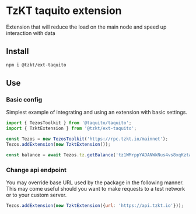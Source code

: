 # TzKT taquito extension
Extension that will reduce the load on the main node and speed up interaction with data

## Install

```bash
npm i @tzkt/ext-taquito
```

## Use

### Basic config

Simplest example of integrating and using an extension with basic settings.

```js
import { TezosToolkit } from '@taquito/taquito';
import { TzktExtension } from '@tzkt/ext-taquito';

const Tezos = new TezosToolkit('https://rpc.tzkt.io/mainnet');
Tezos.addExtension(new TzktExtension());

const balance = await Tezos.tz.getBalance('tz1WMrppYADANWkNus4vs8xqKztacLETnKmT')
```

### Change api endpoint

You may override base URL used by the package in the following manner. This may come useful should you want to make requests to a test network or to your custom server.

```js 
Tezos.addExtension(new TzktExtension({url: 'https://api.tzkt.io'}));
```
